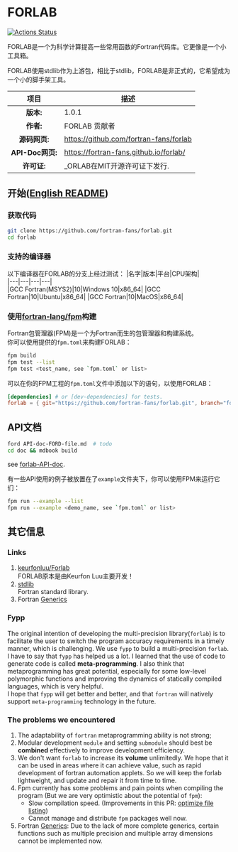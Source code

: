 # FORLAB

[![Actions Status](https://github.com/fortran-fans/forlab/workflows/fpm/badge.svg)](https://github.com/fortran-fans/forlab/actions)

FORLAB是一个为科学计算提高一些常用函数的Fortran代码库。它更像是一个小工具箱。

FORLAB使用stdlib作为上游包，相比于stdlib，FORLAB是非正式的，它希望成为一个小的脚手架工具。


| 项目 | 描述 |  
|:-:|---|
| **版本:** | 1.0.1 |
| **作者:** | FORLAB 贡献者 |
| **源码网页:** | https://github.com/fortran-fans/forlab |
| **API-Doc网页:** | https://fortran-fans.github.io/forlab/ |
| **许可证:** | _ORLAB在MIT开源许可证下发行. |

## 开始([English README](README.md))

### 获取代码

```bash
git clone https://github.com/fortran-fans/forlab.git
cd forlab
```

### 支持的编译器

以下编译器在FORLAB的分支上经过测试： 
|名字|版本|平台|CPU架构|  
|---|---|---|---|  
|GCC Fortran(MSYS2)|10|Windows 10|x86_64|
|GCC Fortran|10|Ubuntu|x86_64|
|GCC Fortran|10|MacOS|x86_64|

### 使用[fortran-lang/fpm](https://github.com/fortran-lang/fpm)构建

Fortran包管理器(FPM)是一个为Fortran而生的包管理器和构建系统。  
你可以使用提供的`fpm.toml`来构建FORLAB：

```bash
fpm build
fpm test --list
fpm test <test_name, see `fpm.toml` or list>
```

可以在你的FPM工程的`fpm.toml`文件中添加以下的语句，以使用FORLAB：

```toml
[dependencies] # or [dev-dependencies] for tests.
forlab = { git="https://github.com/fortran-fans/forlab.git", branch="forlab-fpm" }
```

## API文档

```bash
ford API-doc-FORD-file.md  # todo
cd doc && mdbook build
```
see [forlab-API-doc](https://fortran-fans.github.io/forlab/).

有一些API使用的例子被放置在了`example`文件夹下，你可以使用FPM来运行它们：

```sh
fpm run --example --list
fpm run --example <demo_name, see `fpm.toml` or list>
```

## 其它信息

### Links
1. [keurfonluu/Forlab](https://github.com/keurfonluu/Forlab)  
    FORLAB原本是由Keurfon Luu主要开发！
2. [stdlib](https://github.com/fortran-lang/stdlib)  
   Fortran standard library.
3. Fortran [Generics](https://github.com/j3-fortran/generics)

### Fypp

The original intention of developing the multi-precision library(`forlab`) is 
to facilitate the user to switch the program accuracy requirements in a timely manner, 
which is challenging. We use `fypp` to build a multi-precision `forlab`. 
I have to say that `fypp` has helped us a lot. I learned that the use of code 
to generate code is called **meta-programming**. I also think that metaprogramming 
has great potential, especially for some low-level polymorphic functions and 
improving the dynamics of statically compiled languages, which is very helpful.  
I hope that `fypp` will get better and better, and that `fortran` will natively 
support `meta-programming` technology in the future.

### The problems we encountered
1. The adaptability of `fortran` metaprogramming ability is not strong;
2. Modular development `module` and setting `submodule` should best be **combined** effectively to improve development efficiency.
3. We don't want `forlab` to increase its **volume** unlimitedly. We hope that 
it can be used in areas where it can achieve value, such as rapid development 
of fortran automation applets. So we will keep the forlab lightweight, and 
update and repair it from time to time.
4. Fpm currently has some problems and pain points when compiling the program (But we are very optimistic about the potential of `fpm`):
   + Slow compilation speed. (Improvements in this PR: [optimize file listing](https://github.com/fortran-lang/fpm/pull/507))
   + Cannot manage and distribute `fpm` packages well now.
5. Fortran [Generics](https://github.com/j3-fortran/generics): Due to the lack of more complete generics, certain functions such as multiple precision and multiple array dimensions cannot be implemented now.